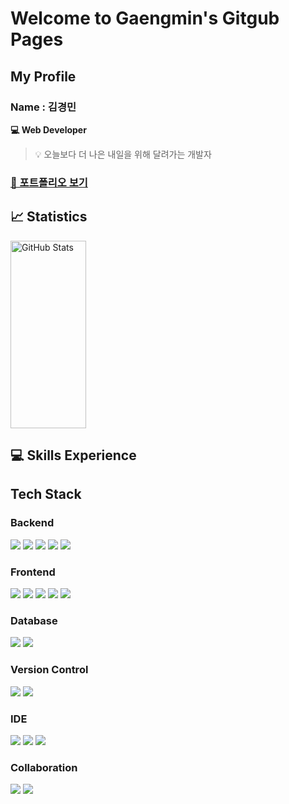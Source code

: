 # Welcome to Gaengmin's Gitgub Pages

## My Profile
### Name : 김경민
**💻 Web Developer** 

> 💡 오늘보다 더 나은 내일을 위해 달려가는 개발자
###  [📄 포트폴리오 보기](https://github.com/gaengmin/gaengmin/blob/main/portfolio.pdf)


## 📈 Statistics
<div align="Left">
  <img alt="GitHub Stats" src="https://github-readme-stats.vercel.app/api?username=gaengmin&show_icons=true&theme=holi" width="49%" height="300px"/>

</div>

## 💻 Skills Experience
## Tech Stack

### Backend
<p>
  <img src="https://img.shields.io/badge/java-007396?style=flat-square&logo=java&logoColor=white" />
  <img src="https://img.shields.io/badge/spring%20framework-6DB33F?style=flat-square&logo=spring&logoColor=white" />
  <img src="https://img.shields.io/badge/spring%20boot-6DB33F?style=flat-square&logo=spring-boot&logoColor=white" />
  <img src="https://img.shields.io/badge/mybatis-FF5733?style=flat-square&logo=&logoColor=white" />
  <img src="https://img.shields.io/badge/jpa-007396?style=flat-square&logo=&logoColor=white" />
</p>

### Frontend
<p>
  <img src="https://img.shields.io/badge/vue.js-4FC08D?style=flat-square&logo=vue.js&logoColor=white" />
  <img src="https://img.shields.io/badge/html5-E34F26?style=flat-square&logo=html5&logoColor=white" />
  <img src="https://img.shields.io/badge/css3-1572B6?style=flat-square&logo=css3&logoColor=white" />
  <img src="https://img.shields.io/badge/javascript-F7DF1E?style=flat-square&logo=javascript&logoColor=black" />
  <img src="https://img.shields.io/badge/thymeleaf-005F0F?style=flat-square&logo=thymeleaf&logoColor=white" />
</p>

### Database
<p>
  <img src="https://img.shields.io/badge/oracle-F80000?style=flat-square&logo=oracle&logoColor=white" />
  <img src="https://img.shields.io/badge/mysql-4479A1?style=flat-square&logo=mysql&logoColor=white" />
</p>

### Version Control
<p>
  <img src="https://img.shields.io/badge/git-F05032?style=flat-square&logo=git&logoColor=white" />
  <img src="https://img.shields.io/badge/github-181717?style=flat-square&logo=github&logoColor=white" />
</p>

### IDE
<p>
  <img src="https://img.shields.io/badge/intellij%20idea-000000?style=flat-square&logo=intellij-idea&logoColor=white" />
  <img src="https://img.shields.io/badge/eclipse-2C2255?style=flat-square&logo=eclipse&logoColor=white" />
  <img src="https://img.shields.io/badge/visual%20studio%20code-007ACC?style=flat-square&logo=visual-studio-code&logoColor=white" />
</p>

### Collaboration
<p>
  <img src="https://img.shields.io/badge/notion-000000?style=flat-square&logo=notion&logoColor=white" />
  <img src="https://img.shields.io/badge/figma-F24E1E?style=flat-square&logo=figma&logoColor=white" />
</p>
